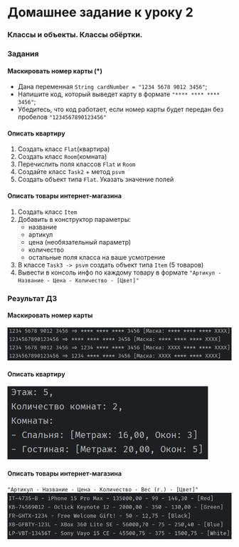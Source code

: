 # Домашнее задание к уроку 2

### Классы и объекты. Классы обёртки.

### Задания

#### Маскировать номер карты (*)

* Дана переменная `String cardNumber = "1234 5678 9012 3456"`;
* Напишите код, который выведет карту в формате `"**** **** **** 3456"`;
* Убедитесь, что код работает, если номер карты будет передан без пробелов `"1234567890123456"`

#### Описать квартиру

1. Создать класс `Flat`(квартира)
2. Создать класс `Room`(комната)
3. Перечислить поля классов `Flat` и `Room`
4. Создайте класс `Task2` + метод `psvm`
5. Создать объект типа `Flat`. Указать значение полей

#### Описать товары интернет-магазина

1. Создать класс `Item`
2. Добавить в конструктор параметры:
   * название
   * артикул
   * цена (необязательный параметр)
   * количество
   * остальные поля класса на ваше усмотрение
3. В классе `Task3 -> psvm` создать объект типа `Item` (5 товаров)
4. Вывести в консоль инфо по каждому товару в формате `"Артикул - Название - Цена - Количество - [Цвет]"`

### Результат ДЗ

#### Маскировать номер карты

![Результат ДЗ](/img/task1.png)

#### Описать квартиру

![Результат ДЗ](/img/task2.png)

#### Описать товары интернет-магазина
`"Артикул - Название - Цена - Количество - Вес (г.) - [Цвет]"`
![Результат ДЗ](/img/task3.png)